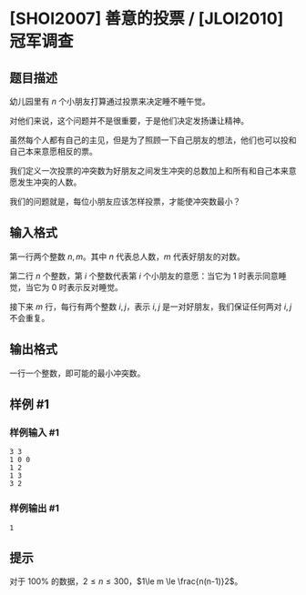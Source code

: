 # [SHOI2007] 善意的投票 / [JLOI2010] 冠军调查

## 题目描述

幼儿园里有 $n$ 个小朋友打算通过投票来决定睡不睡午觉。

对他们来说，这个问题并不是很重要，于是他们决定发扬谦让精神。

虽然每个人都有自己的主见，但是为了照顾一下自己朋友的想法，他们也可以投和自己本来意愿相反的票。

我们定义一次投票的冲突数为好朋友之间发生冲突的总数加上和所有和自己本来意愿发生冲突的人数。

我们的问题就是，每位小朋友应该怎样投票，才能使冲突数最小？

## 输入格式

第一行两个整数 $n,m$。其中 $n$ 代表总人数，$m$ 代表好朋友的对数。

第二行 $n$ 个整数，第 $i$ 个整数代表第 $i$ 个小朋友的意愿：当它为 $1$ 时表示同意睡觉，当它为 $0$ 时表示反对睡觉。

接下来 $m$ 行，每行有两个整数 $i,j$，表示 $i,j$ 是一对好朋友，我们保证任何两对 $i,j$ 不会重复。


## 输出格式

一行一个整数，即可能的最小冲突数。

## 样例 #1

### 样例输入 #1
```
3 3
1 0 0
1 2
1 3
3 2
```

### 样例输出 #1

```
1
```

## 提示

对于 $100\%$ 的数据，$2\le n\le300$，$1\le m \le \frac{n(n-1)}2$。
